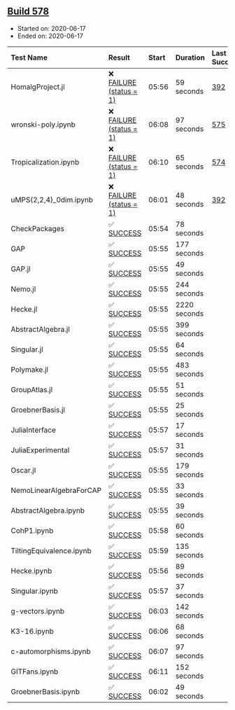 ## [Build 578](https://oscarci.mathematik.uni-kl.de/job/oscar-julia-1.4/578/)

* Started on: 2020-06-17
* Ended on: 2020-06-17

| Test Name    | Result | Start | Duration | Last Success | First Failure |
|:-------------|:-------|:------|:---------|:-------------|:--------------|
| HomalgProject.jl | ❌ [FAILURE (status = 1)](https://oscarci.mathematik.uni-kl.de/job/oscar-julia-1.4/578/artifact/logs/build-578/HomalgProject.jl.log) | 05:56 | 59 seconds | [392](https://oscarci.mathematik.uni-kl.de/job/oscar-julia-1.4/392/) | [393](https://oscarci.mathematik.uni-kl.de/job/oscar-julia-1.4/393/) |
| wronski-poly.ipynb | ❌ [FAILURE (status = 1)](https://oscarci.mathematik.uni-kl.de/job/oscar-julia-1.4/578/artifact/logs/build-578/wronski-poly.ipynb.log) | 06:08 | 97 seconds | [575](https://oscarci.mathematik.uni-kl.de/job/oscar-julia-1.4/575/) | [576](https://oscarci.mathematik.uni-kl.de/job/oscar-julia-1.4/576/) |
| Tropicalization.ipynb | ❌ [FAILURE (status = 1)](https://oscarci.mathematik.uni-kl.de/job/oscar-julia-1.4/578/artifact/logs/build-578/Tropicalization.ipynb.log) | 06:10 | 65 seconds | [574](https://oscarci.mathematik.uni-kl.de/job/oscar-julia-1.4/574/) | [575](https://oscarci.mathematik.uni-kl.de/job/oscar-julia-1.4/575/) |
| uMPS(2,2,4)_0dim.ipynb | ❌ [FAILURE (status = 1)](https://oscarci.mathematik.uni-kl.de/job/oscar-julia-1.4/578/artifact/logs/build-578/uMPS-2-2-4-_0dim.ipynb.log) | 06:01 | 48 seconds | [392](https://oscarci.mathematik.uni-kl.de/job/oscar-julia-1.4/392/) | [393](https://oscarci.mathematik.uni-kl.de/job/oscar-julia-1.4/393/) |
| CheckPackages | ✅ [SUCCESS](https://oscarci.mathematik.uni-kl.de/job/oscar-julia-1.4/578/artifact/logs/build-578/CheckPackages.log) | 05:54 | 78 seconds |  |  |
| GAP | ✅ [SUCCESS](https://oscarci.mathematik.uni-kl.de/job/oscar-julia-1.4/578/artifact/logs/build-578/GAP.log) | 05:55 | 177 seconds |  |  |
| GAP.jl | ✅ [SUCCESS](https://oscarci.mathematik.uni-kl.de/job/oscar-julia-1.4/578/artifact/logs/build-578/GAP.jl.log) | 05:55 | 49 seconds |  |  |
| Nemo.jl | ✅ [SUCCESS](https://oscarci.mathematik.uni-kl.de/job/oscar-julia-1.4/578/artifact/logs/build-578/Nemo.jl.log) | 05:55 | 244 seconds |  |  |
| Hecke.jl | ✅ [SUCCESS](https://oscarci.mathematik.uni-kl.de/job/oscar-julia-1.4/578/artifact/logs/build-578/Hecke.jl.log) | 05:55 | 2220 seconds |  |  |
| AbstractAlgebra.jl | ✅ [SUCCESS](https://oscarci.mathematik.uni-kl.de/job/oscar-julia-1.4/578/artifact/logs/build-578/AbstractAlgebra.jl.log) | 05:55 | 399 seconds |  |  |
| Singular.jl | ✅ [SUCCESS](https://oscarci.mathematik.uni-kl.de/job/oscar-julia-1.4/578/artifact/logs/build-578/Singular.jl.log) | 05:55 | 64 seconds |  |  |
| Polymake.jl | ✅ [SUCCESS](https://oscarci.mathematik.uni-kl.de/job/oscar-julia-1.4/578/artifact/logs/build-578/Polymake.jl.log) | 05:55 | 483 seconds |  |  |
| GroupAtlas.jl | ✅ [SUCCESS](https://oscarci.mathematik.uni-kl.de/job/oscar-julia-1.4/578/artifact/logs/build-578/GroupAtlas.jl.log) | 05:55 | 51 seconds |  |  |
| GroebnerBasis.jl | ✅ [SUCCESS](https://oscarci.mathematik.uni-kl.de/job/oscar-julia-1.4/578/artifact/logs/build-578/GroebnerBasis.jl.log) | 05:55 | 25 seconds |  |  |
| JuliaInterface | ✅ [SUCCESS](https://oscarci.mathematik.uni-kl.de/job/oscar-julia-1.4/578/artifact/logs/build-578/JuliaInterface.log) | 05:57 | 17 seconds |  |  |
| JuliaExperimental | ✅ [SUCCESS](https://oscarci.mathematik.uni-kl.de/job/oscar-julia-1.4/578/artifact/logs/build-578/JuliaExperimental.log) | 05:57 | 31 seconds |  |  |
| Oscar.jl | ✅ [SUCCESS](https://oscarci.mathematik.uni-kl.de/job/oscar-julia-1.4/578/artifact/logs/build-578/Oscar.jl.log) | 05:55 | 179 seconds |  |  |
| NemoLinearAlgebraForCAP | ✅ [SUCCESS](https://oscarci.mathematik.uni-kl.de/job/oscar-julia-1.4/578/artifact/logs/build-578/NemoLinearAlgebraForCAP.log) | 05:55 | 33 seconds |  |  |
| AbstractAlgebra.ipynb | ✅ [SUCCESS](https://oscarci.mathematik.uni-kl.de/job/oscar-julia-1.4/578/artifact/logs/build-578/AbstractAlgebra.ipynb.log) | 05:55 | 39 seconds |  |  |
| CohP1.ipynb | ✅ [SUCCESS](https://oscarci.mathematik.uni-kl.de/job/oscar-julia-1.4/578/artifact/logs/build-578/CohP1.ipynb.log) | 05:58 | 60 seconds |  |  |
| TiltingEquivalence.ipynb | ✅ [SUCCESS](https://oscarci.mathematik.uni-kl.de/job/oscar-julia-1.4/578/artifact/logs/build-578/TiltingEquivalence.ipynb.log) | 05:59 | 135 seconds |  |  |
| Hecke.ipynb | ✅ [SUCCESS](https://oscarci.mathematik.uni-kl.de/job/oscar-julia-1.4/578/artifact/logs/build-578/Hecke.ipynb.log) | 05:56 | 89 seconds |  |  |
| Singular.ipynb | ✅ [SUCCESS](https://oscarci.mathematik.uni-kl.de/job/oscar-julia-1.4/578/artifact/logs/build-578/Singular.ipynb.log) | 05:57 | 37 seconds |  |  |
| g-vectors.ipynb | ✅ [SUCCESS](https://oscarci.mathematik.uni-kl.de/job/oscar-julia-1.4/578/artifact/logs/build-578/g-vectors.ipynb.log) | 06:03 | 142 seconds |  |  |
| K3-16.ipynb | ✅ [SUCCESS](https://oscarci.mathematik.uni-kl.de/job/oscar-julia-1.4/578/artifact/logs/build-578/K3-16.ipynb.log) | 06:06 | 68 seconds |  |  |
| c-automorphisms.ipynb | ✅ [SUCCESS](https://oscarci.mathematik.uni-kl.de/job/oscar-julia-1.4/578/artifact/logs/build-578/c-automorphisms.ipynb.log) | 06:07 | 97 seconds |  |  |
| GITFans.ipynb | ✅ [SUCCESS](https://oscarci.mathematik.uni-kl.de/job/oscar-julia-1.4/578/artifact/logs/build-578/GITFans.ipynb.log) | 06:11 | 152 seconds |  |  |
| GroebnerBasis.ipynb | ✅ [SUCCESS](https://oscarci.mathematik.uni-kl.de/job/oscar-julia-1.4/578/artifact/logs/build-578/GroebnerBasis.ipynb.log) | 06:02 | 49 seconds |  |  |
